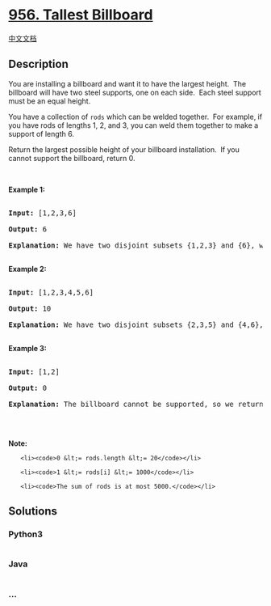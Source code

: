 # [956. Tallest Billboard](https://leetcode.com/problems/tallest-billboard)

[中文文档](/solution/0900-0999/0956.Tallest%20Billboard/README.md)

## Description
<p>You are installing a billboard and want it to have the largest height.&nbsp; The billboard will have two steel supports, one on each side.&nbsp; Each steel support must be an equal height.</p>



<p>You have a collection of <code>rods</code> which can be welded together.&nbsp; For example, if you have rods of lengths 1, 2, and 3, you can weld them together to make a support of length 6.</p>



<p>Return the largest possible height of your billboard installation.&nbsp; If you cannot support the billboard, return 0.</p>



<p>&nbsp;</p>



<p><strong>Example 1:</strong></p>



<pre>

<strong>Input: </strong><span id="example-input-1-1">[1,2,3,6]</span>

<strong>Output: </strong><span id="example-output-1">6</span>

<strong>Explanation:</strong> We have two disjoint subsets {1,2,3} and {6}, which have the same sum = 6.

</pre>



<div>

<p><strong>Example 2:</strong></p>



<pre>

<strong>Input: </strong><span id="example-input-2-1">[1,2,3,4,5,6]</span>

<strong>Output: </strong><span id="example-output-2">10</span>

<strong>Explanation:</strong> We have two disjoint subsets {2,3,5} and {4,6}, which have the same sum = 10.

</pre>

</div>



<div>

<p><strong>Example 3:</strong></p>



<pre>

<strong>Input: </strong><span id="example-input-3-1">[1,2]</span>

<strong>Output: </strong><span id="example-output-3">0</span>

<strong>Explanation: </strong>The billboard cannot be supported, so we return 0.

</pre>

</div>



<p>&nbsp;</p>



<p><strong>Note:</strong></p>



<ol>

	<li><code>0 &lt;= rods.length &lt;= 20</code></li>

	<li><code>1 &lt;= rods[i] &lt;= 1000</code></li>

	<li><code>The sum of rods is at most 5000.</code></li>

</ol>




## Solutions


<!-- tabs:start -->

### **Python3**

```python

```

### **Java**

```java

```

### **...**
```

```

<!-- tabs:end -->
